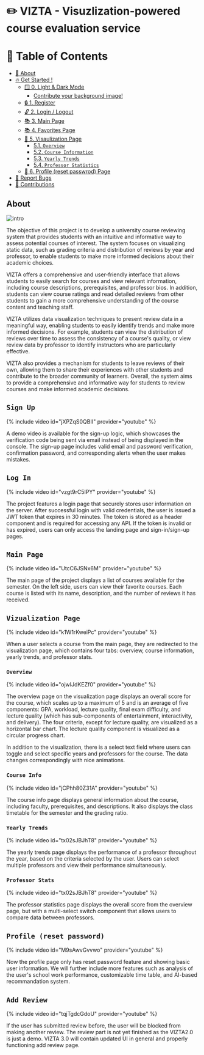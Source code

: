 # ✏️ VIZTA - Visuzlization-powered course evaluation service

# 📖 Table of Contents

- [🚀 About](##-About)
- [🔥 Get Started !](#-get-started)
  - [🪟 0. Light & Dark Mode](#fancierui)
    - [Contribute your background image!](#contributeimage)
  - [🔒 1. Register](#register)
  - [🔓 2. Login / Logout](#loginandlogout)
  - [📚 3. Main Page](#categorycommands)
  - [📚 4. Favorites Page](#categorycommands)
  - [📕 5. Visaulization Page](#taskcommands)
    - [5.1. `Overview`](#addtaskcommand)
    - [5.2. `Course Information`](#showtaskcommand)
    - [5.3. `Yearly Trends`](#donecommand)
    - [5.4. `Professor Statistics`](#chdatecommand)
  - [📅 6. Profile (reset passwrod) Page](#calendarcommands)
- [🚒 Report Bugs](#-report-bugs)
- [💌 Contributions](#-contributions)

## About

![intro](images/intro.png)

The objective of this project is to develop a university course reviewing system that provides students with an intuitive and informative way to assess potential courses of interest. The system focuses on visualizing static data, such as grading criteria and distribution of reviews by year and professor, to enable students to make more informed decisions about their academic choices.

VIZTA offers a comprehensive and user-friendly interface that allows students to easily search for courses and view relevant information, including course descriptions, prerequisites, and professor bios. In addition, students can view course ratings and read detailed reviews from other students to gain a more comprehensive understanding of the course content and teaching staff.

VIZTA utilizes data visualization techniques to present review data in a meaningful way, enabling students to easily identify trends and make more informed decisions. For example, students can view the distribution of reviews over time to assess the consistency of a course's quality, or view review data by professor to identify instructors who are particularly effective.

VIZTA also provides a mechanism for students to leave reviews of their own, allowing them to share their experiences with other students and contribute to the broader community of learners. Overall, the system aims to provide a comprehensive and informative way for students to review courses and make informed academic decisions.


## `Sign Up`

{% include video id="jXPZqS0QBII" provider="youtube" %}

A demo video is available for the sign-up logic, which showcases the verification code being sent via email instead of being displayed in the console. The sign-up page includes valid email and password verification, confirmation password, and corresponding alerts when the user makes mistakes.

## `Log In`

{% include video id="vzgt9rC5IPY" provider="youtube" %}

The project features a login page that securely stores user information on the server. After successful login with valid credentials, the user is issued a JWT token that expires in 30 minutes. The token is stored as a header component and is required for accessing any API. If the token is invalid or has expired, users can only access the landing page and sign-in/sign-up pages.
## `Main Page`

{% include video id="UtcC6JSNx6M" provider="youtube" %}

The main page of the project displays a list of courses available for the semester. On the left side, users can view their favorite courses. Each course is listed with its name, description, and the number of reviews it has received.

## `Vizualization Page`

{% include video id="k1W1rKweiPc" provider="youtube" %}

When a user selects a course from the main page, they are redirected to the visualization page, which contains four tabs: overview, course information, yearly trends, and professor stats.

### `Overview`

{% include video id="ojwIJdKEZf0" provider="youtube" %}

The overview page on the visualization page displays an overall score for the course, which scales up to a maximum of 5 and is an average of five components: GPA, workload, lecture quality, final exam difficulty, and lecture quality (which has sub-components of entertainment, interactivity, and delivery). The four criteria, except for lecture quality, are visualized as a horizontal bar chart. The lecture quality component is visualized as a circular progress chart.

In addition to the visualization, there is a select text field where users can toggle and select specific years and professors for the course. The data changes correspondingly with nice animations.

### `Course Info`

{% include video id="jCPhh80Z31A" provider="youtube" %}

The course info page displays general information about the course, including faculty, prerequisites, and descriptions. It also displays the class timetable for the semester and the grading ratio.

### `Yearly Trends`

{% include video id="tx02sJBJhT8" provider="youtube" %}

The yearly trends page displays the performance of a professor throughout the year, based on the criteria selected by the user. Users can select multiple professors and view their performance simultaneously.

### `Professor Stats`

{% include video id="tx02sJBJhT8" provider="youtube" %}

The professor statistics page displays the overall score from the overview page, but with a multi-select switch component that allows users to compare data between professors.

## `Profile (reset password)`

{% include video id="M9sAwvGvvwo" provider="youtube" %}

Now the profile page only has reset password feature and showing basic user information. We will further include more features such as analysis of the user's school work performance, customizable time table, and AI-based recommandation system.

## `Add Review`

{% include video id="tqjTgdcGdoU" provider="youtube" %}

If the user has submitted review before, the user will be blocked from making another review. The review part is not yet finished as the VIZTA2.0 is just a demo. VIZTA 3.0 will contain updated UI in general and properly functioning add review page.

